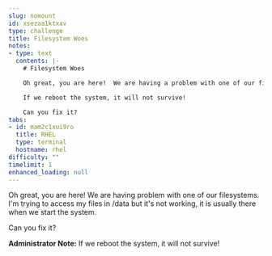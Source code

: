 ```yaml
---
slug: nomount
id: xsezaa1ktxxv
type: challenge
title: Filesystem Woes
notes:
- type: text
  contents: |-
    # Filesystem Woes

    Oh great, you are here!  We are having a problem with one of our filesystems.

    If we reboot the system, it will not survive!

    Can you fix it?
tabs:
- id: mam2c1xui9ro
  title: RHEL
  type: terminal
  hostname: rhel
difficulty: ""
timelimit: 1
enhanced_loading: null
---
```


Oh great, you are here!  We are having problem with one of our filesystems.
I'm trying to access my files in /data but it's not working, it is usually there when we start the system.

Can you fix it?


**Administrator Note:** If we reboot the system, it will not survive!
